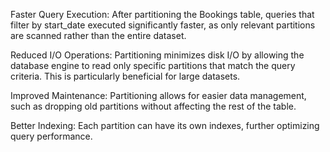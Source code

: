 Faster Query Execution:
After partitioning the Bookings table, queries that filter by start_date executed significantly faster, as only relevant partitions are scanned rather than the entire dataset.

Reduced I/O Operations:
Partitioning minimizes disk I/O by allowing the database engine to read only specific partitions that match the query criteria. This is particularly beneficial for large datasets.

Improved Maintenance:
Partitioning allows for easier data management, such as dropping old partitions without affecting the rest of the table.

Better Indexing:
Each partition can have its own indexes, further optimizing query performance.